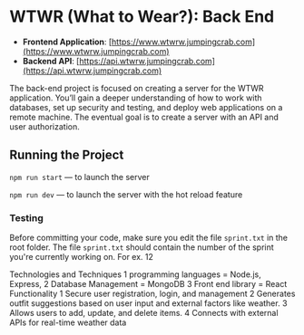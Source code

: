 # WTWR (What to Wear?): Back End

- **Frontend Application**: [https://www.wtwrw.jumpingcrab.com](https://www.wtwrw.jumpingcrab.com)
- **Backend API**: [https://api.wtwrw.jumpingcrab.com](https://api.wtwrw.jumpingcrab.com)

The back-end project is focused on creating a server for the WTWR application. You’ll gain a deeper understanding of how to work with databases, set up security and testing, and deploy web applications on a remote machine. The eventual goal is to create a server with an API and user authorization.

## Running the Project

`npm run start` — to launch the server

`npm run dev` — to launch the server with the hot reload feature

### Testing

Before committing your code, make sure you edit the file `sprint.txt` in the root folder. The file `sprint.txt` should contain the number of the sprint you're currently working on. For ex. 12

Technologies and Techniques
1 programming languages = Node.js, Express,
2 Database Management = MongoDB
3 Front end library = React
Functionality
1 Secure user registration, login, and management
2 Generates outfit suggestions based on user input and external factors like weather.
3 Allows users to add, update, and delete items.
4 Connects with external APIs for real-time weather data
